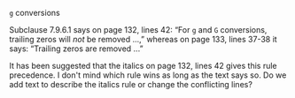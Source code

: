 `g` conversions

Subclause 7.9.6.1 says on page 132, lines 42: “For `g` and `G` conversions,
trailing zeros will *not* be removed ...,” whereas on page 133, lines 37-38 it
says: “Trailing zeros are removed ...”

It has been suggested that the italics on page 132, lines 42 gives this rule
precedence. I don't mind which rule wins as long as the text says so. Do we add
text to describe the italics rule or change the conflicting lines?
